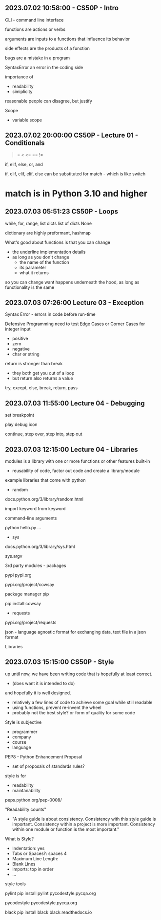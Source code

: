 
## 2023.07.02 10:58:00 - CS50P - Intro


CLI - command line interface

functions are actions or verbs

arguments are inputs to a functions that influence its behavior

side effects are the products of a function

bugs are a mistake in a program

SyntaxError an error in the coding side


importance of 
- readability
- simiplicity


reasonable people can disagree, but justify


Scope
- variable scope

## 2023.07.02 20:00:00 CS50P - Lecture 01 - Conditionals

>
>=
<
<=
==
!=

if, elif, else, or, and

if, elif, elif, elif, else
can be substituted for 
match - which is like switch

# match is in Python 3.10 and higher


## 2023.07.03 05:51:23 CS50P - Loops

while, for, range, list
dicts
list of dicts
None

dictionary are highly preformant, hashmap

What's good about functions is that you can change
- the underline implementation details 
- as long as you don't change
    - the name of the function
    - its parameter
    - what it returns 

so you can change want happens underneath the hood,
as long as functionality is the same

## 2023.07.03 07:26:00 Lecture 03 - Exception 

Syntax Error - errors in code before run-time

Defensive Programming
need to test Edge Cases or Corner Cases
for integer input
- positive
- zero
- negative
- char or string

return is stronger than break
- they both get you out of a loop 
- but return also returns a value

try, except, else, break, return, pass

## 2023.07.03 11:55:00 Lecture 04 - Debugging

set breakpoint

play debug icon

continue, step over, step into, step out

## 2023.07.03 12:15:00 Lecture 04 - Libraries

modules is a library with one or more functions or other features built-in
- reusability of code, factor out code and create a library/module

example libraries that come with python
- random

docs.python.org/3/library/random.html

import keyword
from keyword

command-line arguments

python hello.py ...

- sys

docs.python.org/3/library/sys.html

sys.argv


3rd party modules - packages

pypi
pypi.org

pypi.org/project/cowsay


package manager pip

pip install cowsay

- requests

pypi.org/project/requests

json - language agnostic format for exchanging data, text file in a json format

Libraries


## 2023.07.03 15:15:00 CS50P - Style

up until now, we have been writing code that is hopefully at least correct. 
- (does want it is intended to do)

and hopefully it is well designed. 
- relatively a few lines of code to achieve some goal while still readable 
- using functions, prevent re-invent the wheel
- probably not the best style? or form of quality for some code

Style is subjective
- programmer
- company
- course
- language

PEP8 - Python Enhancement Proposal
- set of proposals of standards rules?

style is for
- readability
- maintanability 

peps.python.org/pep-0008/

"Readability counts"
- "A style guide is about consistency. Consistency with this style guide is important.  Consistency within a project is more important. Consistency within one module or function is the most important."


What is Style?
- Indentation: yes
- Tabs or Spaces?: spaces 4
- Maximum Line Length: 
- Blank Lines
- Imports: top in order
- ...

style tools

pylint
pip install pylint
pycodestyle.pycqa.org

pycodestyle
pycodestyle.pycqa.org

black
pip install black
black.readthedocs.io


